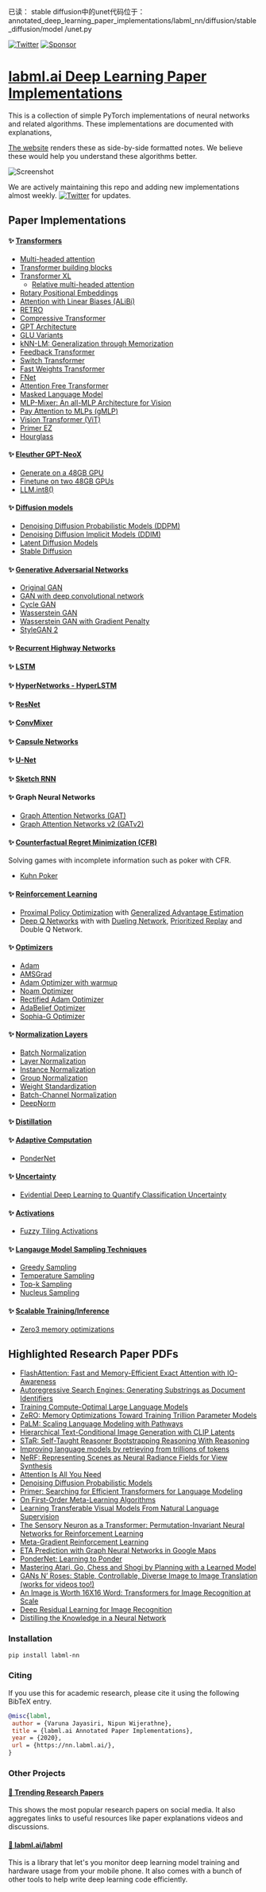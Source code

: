 已读：
stable diffusion中的unet代码位于：annotated_deep_learning_paper_implementations/labml_nn/diffusion/stable_diffusion/model
/unet.py



[![Twitter](https://img.shields.io/twitter/follow/labmlai?style=social)](https://twitter.com/labmlai)
[![Sponsor](https://img.shields.io/static/v1?label=Sponsor&message=%E2%9D%A4&logo=GitHub&color=%23fe8e86)](https://github.com/sponsors/labmlai)

# [labml.ai Deep Learning Paper Implementations](https://nn.labml.ai/index.html)

This is a collection of simple PyTorch implementations of
neural networks and related algorithms.
These implementations are documented with explanations,

[The website](https://nn.labml.ai/index.html)
renders these as side-by-side formatted notes.
We believe these would help you understand these algorithms better.

![Screenshot](https://nn.labml.ai/dqn-light.png)

We are actively maintaining this repo and adding new 
implementations almost weekly.
[![Twitter](https://img.shields.io/twitter/follow/labmlai?style=social)](https://twitter.com/labmlai) for updates.

## Paper Implementations

#### ✨ [Transformers](https://nn.labml.ai/transformers/index.html)

* [Multi-headed attention](https://nn.labml.ai/transformers/mha.html)
* [Transformer building blocks](https://nn.labml.ai/transformers/models.html) 
* [Transformer XL](https://nn.labml.ai/transformers/xl/index.html)
    * [Relative multi-headed attention](https://nn.labml.ai/transformers/xl/relative_mha.html)
* [Rotary Positional Embeddings](https://nn.labml.ai/transformers/rope/index.html)
* [Attention with Linear Biases (ALiBi)](https://nn.labml.ai/transformers/alibi/index.html)
* [RETRO](https://nn.labml.ai/transformers/retro/index.html)
* [Compressive Transformer](https://nn.labml.ai/transformers/compressive/index.html)
* [GPT Architecture](https://nn.labml.ai/transformers/gpt/index.html)
* [GLU Variants](https://nn.labml.ai/transformers/glu_variants/simple.html)
* [kNN-LM: Generalization through Memorization](https://nn.labml.ai/transformers/knn)
* [Feedback Transformer](https://nn.labml.ai/transformers/feedback/index.html)
* [Switch Transformer](https://nn.labml.ai/transformers/switch/index.html)
* [Fast Weights Transformer](https://nn.labml.ai/transformers/fast_weights/index.html)
* [FNet](https://nn.labml.ai/transformers/fnet/index.html)
* [Attention Free Transformer](https://nn.labml.ai/transformers/aft/index.html)
* [Masked Language Model](https://nn.labml.ai/transformers/mlm/index.html)
* [MLP-Mixer: An all-MLP Architecture for Vision](https://nn.labml.ai/transformers/mlp_mixer/index.html)
* [Pay Attention to MLPs (gMLP)](https://nn.labml.ai/transformers/gmlp/index.html)
* [Vision Transformer (ViT)](https://nn.labml.ai/transformers/vit/index.html)
* [Primer EZ](https://nn.labml.ai/transformers/primer_ez/index.html)
* [Hourglass](https://nn.labml.ai/transformers/hour_glass/index.html)

#### ✨ [Eleuther GPT-NeoX](https://nn.labml.ai/neox/index.html)
* [Generate on a 48GB GPU](https://nn.labml.ai/neox/samples/generate.html)
* [Finetune on two 48GB GPUs](https://nn.labml.ai/neox/samples/finetune.html)
* [LLM.int8()](https://nn.labml.ai/neox/utils/llm_int8.html)

#### ✨ [Diffusion models](https://nn.labml.ai/diffusion/index.html)

* [Denoising Diffusion Probabilistic Models (DDPM)](https://nn.labml.ai/diffusion/ddpm/index.html)
* [Denoising Diffusion Implicit Models (DDIM)](https://nn.labml.ai/diffusion/stable_diffusion/sampler/ddim.html)
* [Latent Diffusion Models](https://nn.labml.ai/diffusion/stable_diffusion/latent_diffusion.html)
* [Stable Diffusion](https://nn.labml.ai/diffusion/stable_diffusion/index.html)

#### ✨ [Generative Adversarial Networks](https://nn.labml.ai/gan/index.html)
* [Original GAN](https://nn.labml.ai/gan/original/index.html)
* [GAN with deep convolutional network](https://nn.labml.ai/gan/dcgan/index.html)
* [Cycle GAN](https://nn.labml.ai/gan/cycle_gan/index.html)
* [Wasserstein GAN](https://nn.labml.ai/gan/wasserstein/index.html)
* [Wasserstein GAN with Gradient Penalty](https://nn.labml.ai/gan/wasserstein/gradient_penalty/index.html)
* [StyleGAN 2](https://nn.labml.ai/gan/stylegan/index.html)

#### ✨ [Recurrent Highway Networks](https://nn.labml.ai/recurrent_highway_networks/index.html)

#### ✨ [LSTM](https://nn.labml.ai/lstm/index.html)

#### ✨ [HyperNetworks - HyperLSTM](https://nn.labml.ai/hypernetworks/hyper_lstm.html)

#### ✨ [ResNet](https://nn.labml.ai/resnet/index.html)

#### ✨ [ConvMixer](https://nn.labml.ai/conv_mixer/index.html)

#### ✨ [Capsule Networks](https://nn.labml.ai/capsule_networks/index.html)

#### ✨ [U-Net](https://nn.labml.ai/unet/index.html)

#### ✨ [Sketch RNN](https://nn.labml.ai/sketch_rnn/index.html)

#### ✨ Graph Neural Networks

* [Graph Attention Networks (GAT)](https://nn.labml.ai/graphs/gat/index.html)
* [Graph Attention Networks v2 (GATv2)](https://nn.labml.ai/graphs/gatv2/index.html)

#### ✨ [Counterfactual Regret Minimization (CFR)](https://nn.labml.ai/cfr/index.html)

Solving games with incomplete information such as poker with CFR.

* [Kuhn Poker](https://nn.labml.ai/cfr/kuhn/index.html)

#### ✨ [Reinforcement Learning](https://nn.labml.ai/rl/index.html)
* [Proximal Policy Optimization](https://nn.labml.ai/rl/ppo/index.html) with
 [Generalized Advantage Estimation](https://nn.labml.ai/rl/ppo/gae.html)
* [Deep Q Networks](https://nn.labml.ai/rl/dqn/index.html) with
 with [Dueling Network](https://nn.labml.ai/rl/dqn/model.html),
 [Prioritized Replay](https://nn.labml.ai/rl/dqn/replay_buffer.html)
 and Double Q Network.

#### ✨ [Optimizers](https://nn.labml.ai/optimizers/index.html)
* [Adam](https://nn.labml.ai/optimizers/adam.html)
* [AMSGrad](https://nn.labml.ai/optimizers/amsgrad.html)
* [Adam Optimizer with warmup](https://nn.labml.ai/optimizers/adam_warmup.html)
* [Noam Optimizer](https://nn.labml.ai/optimizers/noam.html)
* [Rectified Adam Optimizer](https://nn.labml.ai/optimizers/radam.html)
* [AdaBelief Optimizer](https://nn.labml.ai/optimizers/ada_belief.html)
* [Sophia-G Optimizer](https://nn.labml.ai/optimizers/sophia.html)

#### ✨ [Normalization Layers](https://nn.labml.ai/normalization/index.html)
* [Batch Normalization](https://nn.labml.ai/normalization/batch_norm/index.html)
* [Layer Normalization](https://nn.labml.ai/normalization/layer_norm/index.html)
* [Instance Normalization](https://nn.labml.ai/normalization/instance_norm/index.html)
* [Group Normalization](https://nn.labml.ai/normalization/group_norm/index.html)
* [Weight Standardization](https://nn.labml.ai/normalization/weight_standardization/index.html)
* [Batch-Channel Normalization](https://nn.labml.ai/normalization/batch_channel_norm/index.html)
* [DeepNorm](https://nn.labml.ai/normalization/deep_norm/index.html)

#### ✨ [Distillation](https://nn.labml.ai/distillation/index.html)

#### ✨ [Adaptive Computation](https://nn.labml.ai/adaptive_computation/index.html)

* [PonderNet](https://nn.labml.ai/adaptive_computation/ponder_net/index.html)

#### ✨ [Uncertainty](https://nn.labml.ai/uncertainty/index.html)

* [Evidential Deep Learning to Quantify Classification Uncertainty](https://nn.labml.ai/uncertainty/evidence/index.html)

#### ✨ [Activations](https://nn.labml.ai/activations/index.html)

* [Fuzzy Tiling Activations](https://nn.labml.ai/activations/fta/index.html)

#### ✨ [Langauge Model Sampling Techniques](https://nn.labml.ai/sampling/index.html)
* [Greedy Sampling](https://nn.labml.ai/sampling/greedy.html)
* [Temperature Sampling](https://nn.labml.ai/sampling/temperature.html)
* [Top-k Sampling](https://nn.labml.ai/sampling/top_k.html)
* [Nucleus Sampling](https://nn.labml.ai/sampling/nucleus.html)

#### ✨ [Scalable Training/Inference](https://nn.labml.ai/scaling/index.html)
* [Zero3 memory optimizations](https://nn.labml.ai/scaling/zero3/index.html)

## Highlighted Research Paper PDFs

* [FlashAttention: Fast and Memory-Efficient Exact Attention with IO-Awareness](https://github.com/labmlai/annotated_deep_learning_paper_implementations/blob/master/papers/2205.14135.pdf)
* [Autoregressive Search Engines: Generating Substrings as Document Identifiers](https://github.com/labmlai/annotated_deep_learning_paper_implementations/blob/master/papers/2204.10628.pdf)
* [Training Compute-Optimal Large Language Models](https://github.com/labmlai/annotated_deep_learning_paper_implementations/blob/master/papers/2203.15556.pdf)
* [ZeRO: Memory Optimizations Toward Training Trillion Parameter Models](https://github.com/labmlai/annotated_deep_learning_paper_implementations/blob/master/papers/1910.02054.pdf)
* [PaLM: Scaling Language Modeling with Pathways](https://github.com/labmlai/annotated_deep_learning_paper_implementations/blob/master/papers/2204.02311.pdf)
* [Hierarchical Text-Conditional Image Generation with CLIP Latents](https://github.com/labmlai/annotated_deep_learning_paper_implementations/blob/master/papers/dall-e-2.pdf)
* [STaR: Self-Taught Reasoner Bootstrapping Reasoning With Reasoning](https://github.com/labmlai/annotated_deep_learning_paper_implementations/blob/master/papers/2203.14465.pdf)
* [Improving language models by retrieving from trillions of tokens](https://github.com/labmlai/annotated_deep_learning_paper_implementations/blob/master/papers/2112.04426.pdf)
* [NeRF: Representing Scenes as Neural Radiance Fields for View Synthesis](https://github.com/labmlai/annotated_deep_learning_paper_implementations/blob/master/papers/2003.08934.pdf)
* [Attention Is All You Need](https://github.com/labmlai/annotated_deep_learning_paper_implementations/blob/master/papers/1706.03762.pdf)
* [Denoising Diffusion Probabilistic Models](https://github.com/labmlai/annotated_deep_learning_paper_implementations/blob/master/papers/2006.11239.pdf)
* [Primer: Searching for Efficient Transformers for Language Modeling](https://github.com/labmlai/annotated_deep_learning_paper_implementations/blob/master/papers/2109.08668.pdf)
* [On First-Order Meta-Learning Algorithms](https://github.com/labmlai/annotated_deep_learning_paper_implementations/blob/master/papers/1803.02999.pdf)
* [Learning Transferable Visual Models From Natural Language Supervision](https://github.com/labmlai/annotated_deep_learning_paper_implementations/blob/master/papers/2103.00020.pdf)
* [The Sensory Neuron as a Transformer: Permutation-Invariant Neural Networks for Reinforcement Learning](https://github.com/labmlai/annotated_deep_learning_paper_implementations/blob/master/papers/2109.02869.pdf)
* [Meta-Gradient Reinforcement Learning](https://github.com/labmlai/annotated_deep_learning_paper_implementations/blob/master/papers/1805.09801.pdf)
* [ETA Prediction with Graph Neural Networks in Google Maps](https://github.com/labmlai/annotated_deep_learning_paper_implementations/blob/master/papers/google_maps_eta.pdf)
* [PonderNet: Learning to Ponder](https://github.com/labmlai/annotated_deep_learning_paper_implementations/blob/master/papers/ponder_net.pdf)
* [Mastering Atari, Go, Chess and Shogi by Planning with a Learned Model](https://github.com/labmlai/annotated_deep_learning_paper_implementations/blob/master/papers/muzero.pdf)
* [GANs N’ Roses: Stable, Controllable, Diverse Image to Image Translation (works for videos too!)](https://github.com/labmlai/annotated_deep_learning_paper_implementations/blob/master/papers/gans_n_roses.pdf)
* [An Image is Worth 16X16 Word: Transformers for Image Recognition at Scale](https://github.com/labmlai/annotated_deep_learning_paper_implementations/blob/master/papers/vit.pdf)
* [Deep Residual Learning for Image Recognition](https://github.com/labmlai/annotated_deep_learning_paper_implementations/blob/master/papers/resnet.pdf)
* [Distilling the Knowledge in a Neural Network](https://github.com/labmlai/annotated_deep_learning_paper_implementations/blob/master/papers/distillation.pdf)

### Installation

```bash
pip install labml-nn
```

### Citing

If you use this for academic research, please cite it using the following BibTeX entry.

```bibtex
@misc{labml,
 author = {Varuna Jayasiri, Nipun Wijerathne},
 title = {labml.ai Annotated Paper Implementations},
 year = {2020},
 url = {https://nn.labml.ai/},
}
```

### Other Projects

#### [🚀 Trending Research Papers](https://papers.labml.ai/)

This shows the most popular research papers on social media. It also aggregates links to useful resources like paper explanations videos and discussions.


#### [🧪 labml.ai/labml](https://github.com/labmlai/labml)

This is a library that let's you monitor deep learning model training and hardware usage from your mobile phone. It also comes with a bunch of other tools to help write deep learning code efficiently.

